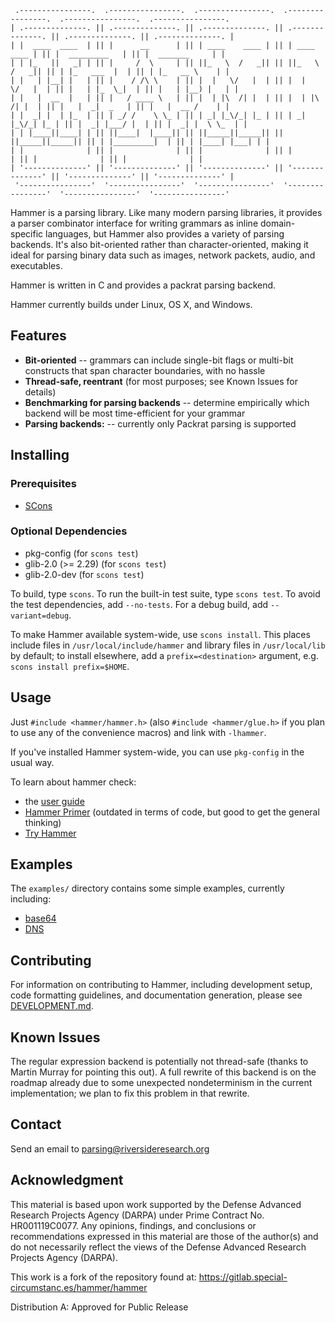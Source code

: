 ```
 .----------------.  .----------------.  .----------------.  .----------------.  .----------------.  .----------------. 
| .--------------. || .--------------. || .--------------. || .--------------. || .--------------. || .--------------. |
| |  ____  ____  | || |      __      | || | ____    ____ | || | ____    ____ | || |  _________   | || |  _______     | |
| | |_   ||   _| | || |     /  \     | || ||_   \  /   _|| || ||_   \  /   _|| || | |_   ___  |  | || | |_   __ \    | |
| |   | |__| |   | || |    / /\ \    | || |  |   \/   |  | || |  |   \/   |  | || |   | |_  \_|  | || |   | |__) |   | |
| |   |  __  |   | || |   / ____ \   | || |  | |\  /| |  | || |  | |\  /| |  | || |   |  _|  _   | || |   |  __ /    | |
| |  _| |  | |_  | || | _/ /    \ \_ | || | _| |_\/_| |_ | || | _| |_\/_| |_ | || |  _| |___/ |  | || |  _| |  \ \_  | |
| | |____||____| | || ||____|  |____|| || ||_____||_____|| || ||_____||_____|| || | |_________|  | || | |____| |___| | |
| |              | || |              | || |              | || |              | || |              | || |              | |
| '--------------' || '--------------' || '--------------' || '--------------' || '--------------' || '--------------' |
 '----------------'  '----------------'  '----------------'  '----------------'  '----------------'  '----------------' 
```

Hammer is a parsing library. Like many modern parsing libraries, it provides a parser combinator interface for writing grammars as inline domain-specific languages, but Hammer also provides a variety of parsing backends. It's also bit-oriented rather than character-oriented, making it ideal for parsing binary data such as images, network packets, audio, and executables.

Hammer is written in C and provides a packrat parsing backend.

Hammer currently builds under Linux, OS X, and Windows.

## Features

- **Bit-oriented** -- grammars can include single-bit flags or multi-bit constructs that span character boundaries, with no hassle
- **Thread-safe, reentrant** (for most purposes; see Known Issues for details)
- **Benchmarking for parsing backends** -- determine empirically which backend will be most time-efficient for your grammar
- **Parsing backends:** -- currently only Packrat parsing is supported

## Installing

### Prerequisites

- [SCons](http://scons.org/)

### Optional Dependencies

- pkg-config (for `scons test`)
- glib-2.0 (>= 2.29) (for `scons test`)
- glib-2.0-dev (for `scons test`)

To build, type `scons`.
To run the built-in test suite, type `scons test`.
To avoid the test dependencies, add `--no-tests`.
For a debug build, add `--variant=debug`.

To make Hammer available system-wide, use `scons install`. This places include files in `/usr/local/include/hammer` and library files in `/usr/local/lib` by default; to install elsewhere, add a `prefix=<destination>` argument, e.g. `scons install prefix=$HOME`.

## Usage

Just `#include <hammer/hammer.h>` (also `#include <hammer/glue.h>` if you plan to use any of the convenience macros) and link with `-lhammer`.

If you've installed Hammer system-wide, you can use `pkg-config` in the usual way.

To learn about hammer check:

- the [user guide](https://github.com/UpstandingHackers/hammer/wiki/User-guide)
- [Hammer Primer](https://github.com/sergeybratus/HammerPrimer) (outdated in terms of code, but good to get the general thinking)
- [Try Hammer](https://github.com/sboesen/TryHammer)

## Examples

The `examples/` directory contains some simple examples, currently including:

- [base64](https://en.wikipedia.org/wiki/Base64)
- [DNS](https://en.wikipedia.org/wiki/Domain_Name_System)

## Contributing

For information on contributing to Hammer, including development setup, code formatting guidelines, and documentation generation, please see [DEVELOPMENT.md](DEVELOPMENT.md).

## Known Issues

The regular expression backend is potentially not thread-safe (thanks to Martin Murray for pointing this out). A full rewrite of this backend is on the roadmap already due to some unexpected nondeterminism in the current implementation; we plan to fix this problem in that rewrite.

## Contact

Send an email to parsing@riversideresearch.org

## Acknowledgment

This material is based upon work supported by the Defense Advanced Research Projects Agency (DARPA) under Prime Contract No. HR001119C0077. Any opinions, findings, and conclusions or recommendations expressed in this material are those of the author(s) and do not necessarily reflect the views of the Defense Advanced Research Projects Agency (DARPA).

This work is a fork of the repository found at: https://gitlab.special-circumstanc.es/hammer/hammer

Distribution A: Approved for Public Release